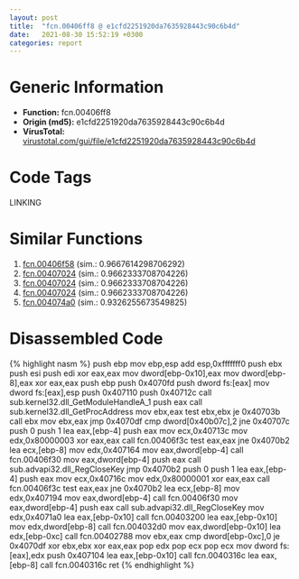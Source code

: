 ```yaml
---
layout: post
title:  "fcn.00406ff8 @ e1cfd2251920da7635928443c90c6b4d"
date:   2021-08-30 15:52:19 +0300
categories: report
---
```


# Generic Information
- **Function:** fcn.00406ff8
- **Origin (md5):** e1cfd2251920da7635928443c90c6b4d
- **VirusTotal:** [virustotal.com/gui/file/e1cfd2251920da7635928443c90c6b4d][virustotal_ref]

# Code Tags
<span class="tag" id="LINKING">LINKING</span>


# Similar Functions

1. [fcn.00406f58][similar_1_ref] (sim.: 0.9667614298706292)
2. [fcn.00407024][similar_2_ref] (sim.: 0.9662333708704226)
3. [fcn.00407024][similar_3_ref] (sim.: 0.9662333708704226)
4. [fcn.00407024][similar_4_ref] (sim.: 0.9662333708704226)
5. [fcn.004074a0][similar_5_ref] (sim.: 0.9326255673549825)


# Disassembled Code

{% highlight nasm %}
push ebp
mov ebp,esp
add esp,0xfffffff0
push ebx
push esi
push edi
xor eax,eax
mov dword[ebp-0x10],eax
mov dword[ebp-8],eax
xor eax,eax
push ebp
push 0x4070fd
push dword fs:[eax]
mov dword fs:[eax],esp
push 0x407110
push 0x40712c
call sub.kernel32.dll_GetModuleHandleA_1
push eax
call sub.kernel32.dll_GetProcAddress
mov ebx,eax
test ebx,ebx
je 0x40703b
call ebx
mov ebx,eax
jmp 0x4070df
cmp dword[0x40b07c],2
jne 0x40707c
push 0
push 1
lea eax,[ebp-4]
push eax
mov ecx,0x40713c
mov edx,0x80000003
xor eax,eax
call fcn.00406f3c
test eax,eax
jne 0x4070b2
lea ecx,[ebp-8]
mov edx,0x407164
mov eax,dword[ebp-4]
call fcn.00406f30
mov eax,dword[ebp-4]
push eax
call sub.advapi32.dll_RegCloseKey
jmp 0x4070b2
push 0
push 1
lea eax,[ebp-4]
push eax
mov ecx,0x40716c
mov edx,0x80000001
xor eax,eax
call fcn.00406f3c
test eax,eax
jne 0x4070b2
lea ecx,[ebp-8]
mov edx,0x407194
mov eax,dword[ebp-4]
call fcn.00406f30
mov eax,dword[ebp-4]
push eax
call sub.advapi32.dll_RegCloseKey
mov edx,0x4071a0
lea eax,[ebp-0x10]
call fcn.00403200
lea eax,[ebp-0x10]
mov edx,dword[ebp-8]
call fcn.004032d0
mov eax,dword[ebp-0x10]
lea edx,[ebp-0xc]
call fcn.00402788
mov ebx,eax
cmp dword[ebp-0xc],0
je 0x4070df
xor ebx,ebx
xor eax,eax
pop edx
pop ecx
pop ecx
mov dword fs:[eax],edx
push 0x407104
lea eax,[ebp-0x10]
call fcn.0040316c
lea eax,[ebp-8]
call fcn.0040316c
ret 
{% endhighlight %}


[similar_1_ref]: /report/fcn.00406f58@241e401b92b37dc9e35b2948d20d17b3
[similar_2_ref]: /report/fcn.00407024@7610eb4a4e290563f87db1cc0480b6e7
[similar_3_ref]: /report/fcn.00407024@e9398015e0cb217dd733ec66460ced7d
[similar_4_ref]: /report/fcn.00407024@e4a72fe437dbc99d650504e450f93aae
[similar_5_ref]: /report/fcn.004074a0@4f80ac3d231aa2cc69a16e7195916d21
[virustotal_ref]: https://www.virustotal.com/gui/file/e1cfd2251920da7635928443c90c6b4d